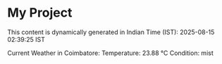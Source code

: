 # My Project

This content is dynamically generated in Indian Time (IST): 2025-08-15 02:39:25 IST


Current Weather in Coimbatore:
Temperature: 23.88 °C
Condition: mist
